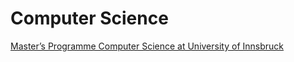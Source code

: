 # Computer Science
[Master’s Programme Computer Science at University of Innsbruck](https://www.uibk.ac.at/en/programmes/ma-computer-science/)
